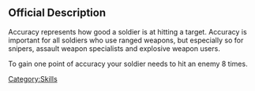 ## Official Description

Accuracy represents how good a soldier is at hitting a target. Accuracy
is important for all soldiers who use ranged weapons, but especially so
for snipers, assault weapon specialists and explosive weapon users.

To gain one point of accuracy your soldier needs to hit an enemy 8
times.

[Category:Skills](Category:Skills "wikilink")